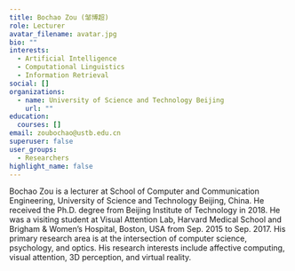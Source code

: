 ```yaml
---
title: Bochao Zou (邹博超)
role: Lecturer
avatar_filename: avatar.jpg
bio: ""
interests:
  - Artificial Intelligence
  - Computational Linguistics
  - Information Retrieval
social: []
organizations:
  - name: University of Science and Technology Beijing
    url: ""
education:
  courses: []
email: zoubochao@ustb.edu.cn
superuser: false
user_groups:
  - Researchers
highlight_name: false
---
```

Bochao Zou is a lecturer at School of Computer and Communication Engineering, University of Science and Technology Beijing, China. He received the Ph.D. degree from Beijing Institute of Technology in 2018. He was a visiting student at Visual Attention Lab, Harvard Medical School and Brigham & Women’s Hospital, Boston, USA from Sep. 2015 to Sep. 2017.
    His primary research area is at the intersection of computer science, psychology, and optics. His research interests include affective computing, visual attention, 3D perception, and virtual reality.